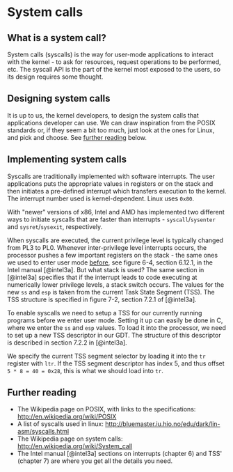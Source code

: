 # System calls

## What is a system call?

System calls (syscalls) is the way for user-mode applications to interact with
the kernel - to ask for resources, request operations to be performed, etc. The
syscall API is the part of the kernel most exposed to the users, so its design
requires some thought.

## Designing system calls

It is up to us, the kernel developers, to design the system calls that
applications developer can use. We can draw inspiration from the POSIX
standards or, if they seem a bit too much, just look at the ones for Linux, and
pick and choose. See [further reading](#further-reading-7) below.

## Implementing system calls

Syscalls are traditionally implemented with software interrupts. The user
applications puts the appropriate values in registers or on the stack and then
initiates a pre-defined interrupt which transfers execution to the kernel. The
interrupt number used is kernel-dependent. Linux uses `0x80`.

With "newer" versions of x86, Intel and AMD has implemented two different ways to
initiate syscalls that are faster than interrupts - `syscall`/`sysenter` and
`sysret`/`sysexit`, respectively.

When syscalls are executed, the current privilege level is typically changed
from PL3 to PL0. Whenever inter-privilege level interrupts occurs, the
processor pushes a few important registers on the stack - the same ones we used
to enter user mode [before](#user-mode), see figure 6-4, section 6.12.1, in the
Intel manual [@intel3a]. But what stack is used? The same section in [@intel3a]
specifies that if the interrupt leads to code executing at numerically lower
privilege levels, a stack switch occurs. The values for the new `ss` and `esp`
is taken from the current Task State Segment (TSS). The TSS structure is
specified in figure 7-2, section 7.2.1 of [@intel3a].

To enable syscalls we need to setup a TSS for our currently running programs
before we enter user mode. Setting it up can easily be done in C, where we
enter the `ss` and `esp` values. To load it into the processor, we need to set
up a new TSS descriptor in our GDT. The structure of this descriptor is
described in section 7.2.2 in [@intel3a].

We specify the current TSS segment selector by loading it into the `tr`
register with `ltr`. If the TSS segment descriptor has index 5, and thus offset
`5 * 8 = 40 = 0x28`, this is what we should load into `tr`.

## Further reading

- The Wikipedia page on POSIX, with links to the specifications:
  <http://en.wikipedia.org/wiki/POSIX>
- A list of syscalls used in linux:
  <http://bluemaster.iu.hio.no/edu/dark/lin-asm/syscalls.html>
- The Wikipedia page on system calls:
  <http://en.wikipedia.org/wiki/System_call>
- The Intel manual [@intel3a] sections on interrupts (chapter 6) and TSS'
  (chapter 7) are where you get all the details you need.
